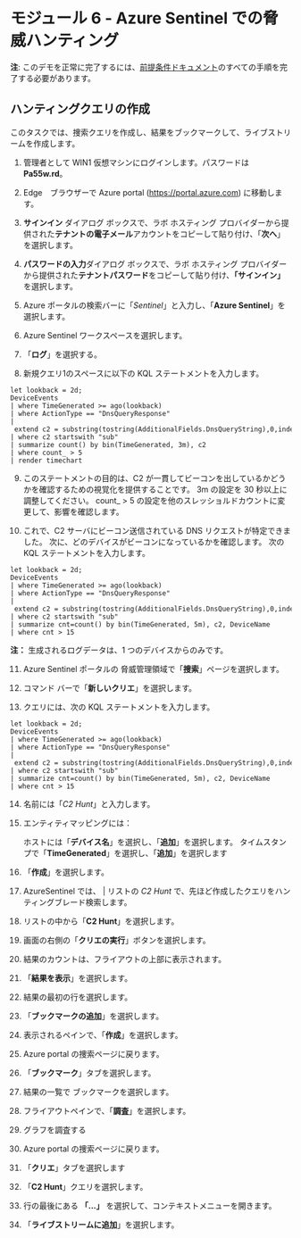 ﻿# モジュール 6 - Azure Sentinel での脅威ハンティング

**注**: このデモを正常に完了するには、[前提条件ドキュメント](00-prerequisites.md)のすべての手順を完了する必要があります。 

## ハンティングクエリの作成

このタスクでは、捜索クエリを作成し、結果をブックマークして、ライブストリームを作成します。

1. 管理者として WIN1 仮想マシンにログインします。パスワードは**Pa55w.rd**。  

2. Edge　ブラウザーで Azure portal (https://portal.azure.com) に移動します。

3. **サインイン** ダイアログ ボックスで、ラボ ホスティング プロバイダーから提供された**テナントの電子メール**アカウントをコピーして貼り付け、「**次へ**」を選択します。

4. **パスワードの入力**ダイアログ ボックスで、ラボ ホスティング プロバイダーから提供された**テナントパスワード**をコピーして貼り付け、**「サインイン」** を選択します。

5. Azure ポータルの検索バーに「*Sentinel*」と入力し、「**Azure Sentinel**」を選択します。

6. Azure Sentinel ワークスペースを選択します。

7. 「**ログ**」を選択する。 

8. 新規クエリ1のスペースに以下の KQL ステートメントを入力します。

```KQL
let lookback = 2d;
DeviceEvents
| where TimeGenerated >= ago(lookback) 
| where ActionType == "DnsQueryResponse"
| extend c2 = substring(tostring(AdditionalFields.DnsQueryString),0,indexof(tostring(AdditionalFields.DnsQueryString),"."))
| where c2 startswith "sub"
| summarize count() by bin(TimeGenerated, 3m), c2
| where count_ > 5
| render timechart 
```

9. このステートメントの目的は、C2 が一貫してビーコンを出しているかどうかを確認するための視覚化を提供することです。  3m の設定を 30 秒以上に調整してください。  count_ > 5 の設定を他のスレッショルドカウントに変更して、影響を確認します。

10. これで、C2 サーバにビーコン送信されている DNS リクエストが特定できました。  次に、どのデバイスがビーコンになっているかを確認します。  次の KQL ステートメントを入力します。

```KQL
let lookback = 2d;
DeviceEvents
| where TimeGenerated >= ago(lookback) 
| where ActionType == "DnsQueryResponse"
| extend c2 = substring(tostring(AdditionalFields.DnsQueryString),0,indexof(tostring(AdditionalFields.DnsQueryString),"."))
| where c2 startswith "sub"
| summarize cnt=count() by bin(TimeGenerated, 5m), c2, DeviceName
| where cnt > 15
```

**注：** 生成されるログデータは、1 つのデバイスからのみです。

11. Azure Sentinel ポータルの 脅威管理領域で「**捜索**」ページを選択します。

12. コマンド バーで「**新しいクリエ**」を選択します。

13. クエリには、次の KQL ステートメントを入力します。

```KQL
let lookback = 2d;
DeviceEvents
| where TimeGenerated >= ago(lookback) 
| where ActionType == "DnsQueryResponse"
| extend c2 = substring(tostring(AdditionalFields.DnsQueryString),0,indexof(tostring(AdditionalFields.DnsQueryString),"."))
| where c2 startswith "sub"
| summarize cnt=count() by bin(TimeGenerated, 5m), c2, DeviceName
| where cnt > 15
```

14. 名前には「*C2 Hunt*」と入力します。

15. エンティティマッピングには：

    ホストには「**デバイス名**」を選択し、「**追加**」を選択します。
    タイムスタンプで「**TimeGenerated**」を選択し、「**追加**」を選択します

16. 「**作成**」を選択します。

17. AzureSentinel では、 | リストの *C2 Hunt* で、先ほど作成したクエリをハンティングブレード検索します。

18. リストの中から「**C2 Hunt**」を選択します。

19.  画面の右側の「**クリエの実行**」ボタンを選択します。

20. 結果のカウントは、フライアウトの上部に表示されます。

21. 「**結果を表示**」を選択します。

22. 結果の最初の行を選択します。 

23. 「**ブックマークの追加**」を選択します。

24. 表示されるペインで、「**作成**」を選択します。

25. Azure portal の捜索ページに戻ります。

26. 「**ブックマーク**」タブを選択します。

27. 結果の一覧で ブックマークを選択します。

28. フライアウトペインで、「**調査**」を選択します。

29. グラフを調査する

30. Azure portal の捜索ページに戻ります。

31. 「**クリエ**」タブを選択します

32. 「**C2 Hunt**」クエリを選択します。

33. 行の最後にある **「...」** を選択して、コンテキストメニューを開きます。

34. 「**ライブストリームに追加**」を選択します。